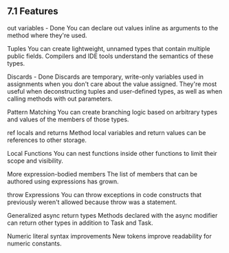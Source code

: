 7.1 Features
------------

out variables					- Done
You can declare out values inline as arguments to the method where they're used.

Tuples
You can create lightweight, unnamed types that contain multiple public fields. Compilers and IDE tools understand the semantics of these types.

Discards						- Done
Discards are temporary, write-only variables used in assignments when you don't care about the value assigned. They're most useful when deconstructing tuples and user-defined types, as well as when calling methods with out parameters.

Pattern Matching
You can create branching logic based on arbitrary types and values of the members of those types.

ref locals and returns
Method local variables and return values can be references to other storage.

Local Functions
You can nest functions inside other functions to limit their scope and visibility.

More expression-bodied members
The list of members that can be authored using expressions has grown.

throw Expressions
You can throw exceptions in code constructs that previously weren't allowed because throw was a statement.

Generalized async return types
Methods declared with the async modifier can return other types in addition to Task and Task<T>.

Numeric literal syntax improvements
New tokens improve readability for numeric constants.